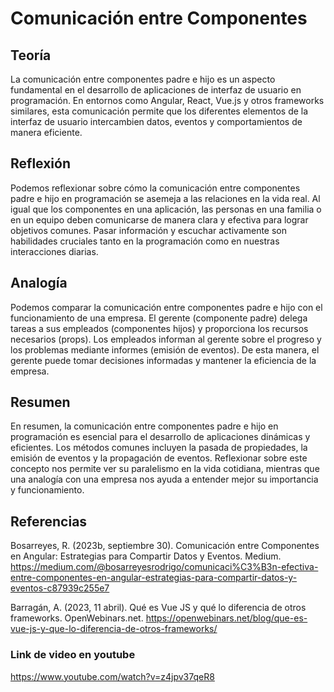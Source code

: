 # Comunicación entre Componentes
## Teoría
La comunicación entre componentes padre e hijo es un aspecto fundamental en el desarrollo de aplicaciones de interfaz de usuario en programación. En entornos como Angular, React, Vue.js y otros frameworks similares, esta comunicación permite que los diferentes elementos de la interfaz de usuario intercambien datos, eventos y comportamientos de manera eficiente.

## Reflexión
Podemos reflexionar sobre cómo la comunicación entre componentes padre e hijo en programación se asemeja a las relaciones en la vida real. Al igual que los componentes en una aplicación, las personas en una familia o en un equipo deben comunicarse de manera clara y efectiva para lograr objetivos comunes. Pasar información y escuchar activamente son habilidades cruciales tanto en la programación como en nuestras interacciones diarias.

## Analogía
Podemos comparar la comunicación entre componentes padre e hijo con el funcionamiento de una empresa. El gerente (componente padre) delega tareas a sus empleados (componentes hijos) y proporciona los recursos necesarios (props). Los empleados informan al gerente sobre el progreso y los problemas mediante informes (emisión de eventos). De esta manera, el gerente puede tomar decisiones informadas y mantener la eficiencia de la empresa.

## Resumen
En resumen, la comunicación entre componentes padre e hijo en programación es esencial para el desarrollo de aplicaciones dinámicas y eficientes. Los métodos comunes incluyen la pasada de propiedades, la emisión de eventos y la propagación de eventos. Reflexionar sobre este concepto nos permite ver su paralelismo en la vida cotidiana, mientras que una analogía con una empresa nos ayuda a entender mejor su importancia y funcionamiento.

## Referencias
Bosarreyes, R. (2023b, septiembre 30). Comunicación entre Componentes en Angular: Estrategias para Compartir Datos y Eventos. Medium. https://medium.com/@bosarreyesrodrigo/comunicaci%C3%B3n-efectiva-entre-componentes-en-angular-estrategias-para-compartir-datos-y-eventos-c87939c255e7

Barragán, A. (2023, 11 abril). Qué es Vue JS y qué lo diferencia de otros frameworks. OpenWebinars.net. https://openwebinars.net/blog/que-es-vue-js-y-que-lo-diferencia-de-otros-frameworks/


### Link de video en youtube

https://www.youtube.com/watch?v=z4jpv37qeR8